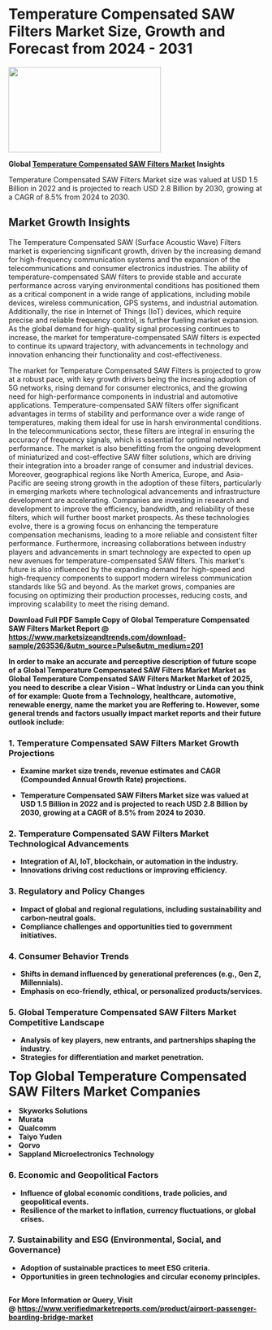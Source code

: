 <H1>Temperature Compensated SAW Filters Market Size, Growth and Forecast from 2024 - 2031</H1><img class="aligncenter size-medium wp-image-584254" src="https://thirdeyenews.in/wp-content/uploads/2024/09/Global-Market-Research-300x168.jpeg" alt="" width="300" height="168" /><p><strong>Global&nbsp;<a href="https://www.marketsizeandtrends.com/download-sample/263536/&amp;utm_source=Pulse&amp;utm_medium=201">Temperature Compensated SAW Filters Market</a> Insights</strong></p><p>Temperature Compensated SAW Filters Market size was valued at USD 1.5 Billion in 2022 and is projected to reach USD 2.8 Billion by 2030, growing at a CAGR of 8.5% from 2024 to 2030.</p><p><h2>Market Growth Insights</h2> <p>The Temperature Compensated SAW (Surface Acoustic Wave) Filters market is experiencing significant growth, driven by the increasing demand for high-frequency communication systems and the expansion of the telecommunications and consumer electronics industries. The ability of temperature-compensated SAW filters to provide stable and accurate performance across varying environmental conditions has positioned them as a critical component in a wide range of applications, including mobile devices, wireless communication, GPS systems, and industrial automation. Additionally, the rise in Internet of Things (IoT) devices, which require precise and reliable frequency control, is further fueling market expansion. As the global demand for high-quality signal processing continues to increase, the market for temperature-compensated SAW filters is expected to continue its upward trajectory, with advancements in technology and innovation enhancing their functionality and cost-effectiveness.</p> <p><strong></strong></p> <p>The market for Temperature Compensated SAW Filters is projected to grow at a robust pace, with key growth drivers being the increasing adoption of 5G networks, rising demand for consumer electronics, and the growing need for high-performance components in industrial and automotive applications. Temperature-compensated SAW filters offer significant advantages in terms of stability and performance over a wide range of temperatures, making them ideal for use in harsh environmental conditions. In the telecommunications sector, these filters are integral in ensuring the accuracy of frequency signals, which is essential for optimal network performance. The market is also benefitting from the ongoing development of miniaturized and cost-effective SAW filter solutions, which are driving their integration into a broader range of consumer and industrial devices. Moreover, geographical regions like North America, Europe, and Asia-Pacific are seeing strong growth in the adoption of these filters, particularly in emerging markets where technological advancements and infrastructure development are accelerating. Companies are investing in research and development to improve the efficiency, bandwidth, and reliability of these filters, which will further boost market prospects. As these technologies evolve, there is a growing focus on enhancing the temperature compensation mechanisms, leading to a more reliable and consistent filter performance. Furthermore, increasing collaborations between industry players and advancements in smart technology are expected to open up new avenues for temperature-compensated SAW filters. This market's future is also influenced by the expanding demand for high-speed and high-frequency components to support modern wireless communication standards like 5G and beyond. As the market grows, companies are focusing on optimizing their production processes, reducing costs, and improving scalability to meet the rising demand.</p> <p><strong></p><p><span class=""><strong>Download Full PDF Sample Copy of Global Temperature Compensated SAW Filters Market Report</strong> @ <a href="https://www.marketsizeandtrends.com/download-sample/263536/&amp;utm_source=Pulse&amp;utm_medium=201" target="_blank">https://www.marketsizeandtrends.com/download-sample/263536/&amp;utm_source=Pulse&amp;utm_medium=201</a></span></p><p>In order to make an accurate and perceptive description of future scope of a Global&nbsp;Temperature Compensated SAW Filters Market Market as Global&nbsp;Temperature Compensated SAW Filters Market Market of 2025, you need to describe a clear Vision &ndash; What Industry or Linda can you think of for example: Quote from a Technology, healthcare, automotive, renewable energy, name the market you are Reffering to. However, some general trends and factors usually impact market reports and their future outlook include:</p><h3>1.&nbsp;<strong>Temperature Compensated SAW Filters Market Growth Projections</strong></h3><ul><li>Examine market size trends, revenue estimates and CAGR (Compounded Annual Growth Rate) projections.</li><li><p>Temperature Compensated SAW Filters Market size was valued at USD 1.5 Billion in 2022 and is projected to reach USD 2.8 Billion by 2030, growing at a CAGR of 8.5% from 2024 to 2030.</p></li></ul><h3>2.&nbsp;<strong>Temperature Compensated SAW Filters Market Technological Advancements</strong></h3><ul><li>Integration of AI, IoT, blockchain, or automation in the industry.</li><li>Innovations driving cost reductions or improving efficiency.</li></ul><h3>3.&nbsp;<strong>Regulatory and Policy Changes</strong></h3><ul><li>Impact of global and regional regulations, including sustainability and carbon-neutral goals.</li><li>Compliance challenges and opportunities tied to government initiatives.</li></ul><h3>4.&nbsp;<strong>Consumer Behavior Trends</strong></h3><ul><li>Shifts in demand influenced by generational preferences (e.g., Gen Z, Millennials).</li><li>Emphasis on eco-friendly, ethical, or personalized products/services.</li></ul><h3>5.&nbsp;<strong>Global Temperature Compensated SAW Filters Market Competitive Landscape</strong></h3><ul><li>Analysis of key players, new entrants, and partnerships shaping the industry.</li><li>Strategies for differentiation and market penetration.</li></ul><p data-pm-slice="1 1 []"><span style="color: inherit; font-family: inherit; font-size: 25px;">Top Global Temperature Compensated SAW Filters Market Companies</span></p><div class="" data-test-id=""><p><li>Skyworks Solutions</li><li> Murata</li><li> Qualcomm</li><li> Taiyo Yuden</li><li> Qorvo</li><li> Sappland Microelectronics Technology</li></p></div><h3>6.&nbsp;<strong>Economic and Geopolitical Factors</strong></h3><ul><li>Influence of global economic conditions, trade policies, and geopolitical events.</li><li>Resilience of the market to inflation, currency fluctuations, or global crises.</li></ul><h3>7.&nbsp;<strong>Sustainability and ESG (Environmental, Social, and Governance)</strong></h3><ul><li>Adoption of sustainable practices to meet ESG criteria.</li><li>Opportunities in green technologies and circular economy principles.</li></ul><h2><strong style="font-size: 14px;">For More Information or Query, Visit @&nbsp;</strong><a style="background-color: #ffffff; font-size: 14px;" href="https://www.marketsizeandtrends.com/report/temperature-compensated-saw-filters-market/" target="_blank">https://www.verifiedmarketreports.com/product/airport-passenger-boarding-bridge-market</a></h2>
